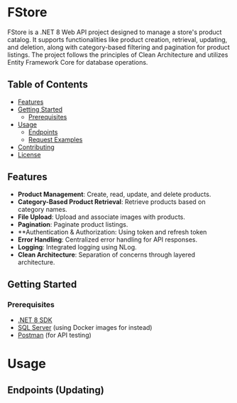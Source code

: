 # FStore

FStore is a .NET 8 Web API project designed to manage a store's product catalog. It supports functionalities like product creation, retrieval, updating, and deletion, along with category-based filtering and pagination for product listings. The project follows the principles of Clean Architecture and utilizes Entity Framework Core for database operations.

## Table of Contents

- [Features](#features)
- [Getting Started](#getting-started)
  - [Prerequisites](#prerequisites)
- [Usage](#usage)
  - [Endpoints](#endpoints)
  - [Request Examples](#request-examples)
- [Contributing](#contributing)
- [License](#license)

## Features

- **Product Management**: Create, read, update, and delete products.
- **Category-Based Product Retrieval**: Retrieve products based on category names.
- **File Upload**: Upload and associate images with products.
- **Pagination**: Paginate product listings.
- **Authentication & Authorization: Using token and refresh token
- **Error Handling**: Centralized error handling for API responses.
- **Logging**: Integrated logging using NLog.
- **Clean Architecture**: Separation of concerns through layered architecture.

## Getting Started

### Prerequisites

- [.NET 8 SDK](https://dotnet.microsoft.com/download/dotnet/8.0)
- [SQL Server](https://www.microsoft.com/en-us/sql-server/sql-server-downloads) (using Docker images for instead)
- [Postman](https://www.postman.com/downloads/) (for API testing)

# Usage
## Endpoints (Updating)


